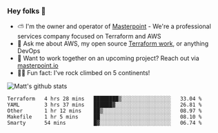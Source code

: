 

### Hey folks 👋

- ⛅️ I'm the owner and operator of [Masterpoint](https://masterpoint.io) - We're a professional services company focused on Terraform and AWS
- 💬 Ask me about AWS, my open source [Terraform work](https://github.com/masterpointio?q=terraform&type=&language=hcl), or anything DevOps
- 🔨 Want to work together on an upcoming project? Reach out via [masterpoint.io](https://masterpoint.io)
- 🧗‍♂️ Fun fact: I've rock climbed on 5 continents! 


![Matt's github stats](https://github-readme-stats.vercel.app/api?username=Gowiem&count_private=true&theme=cobalt&show_icons=true)

<!--START_SECTION:waka-->
```text
Terraform   4 hrs 28 mins   ████████▒░░░░░░░░░░░░░░░░   33.04 % 
YAML        3 hrs 37 mins   ██████▓░░░░░░░░░░░░░░░░░░   26.81 % 
Other       1 hr 12 mins    ██▒░░░░░░░░░░░░░░░░░░░░░░   08.97 % 
Makefile    1 hr 5 mins     ██░░░░░░░░░░░░░░░░░░░░░░░   08.10 % 
Smarty      54 mins         █▓░░░░░░░░░░░░░░░░░░░░░░░   06.74 % 
```
<!--END_SECTION:waka-->
